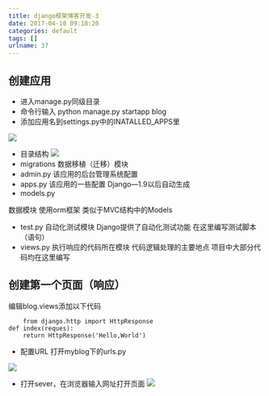 ```yaml
---
title: django框架博客开发-3
date: 2017-04-10 09:18:20
categories: default
tags: []
urlname: 37
---
```

创建应用
----

 - 进入manage.py同级目录
 - 命令行输入 python manage.py startapp blog
 - 添加应用名到settings.py中的INATALLED_APPS里


<!--more-->


![](http://ww1.sinaimg.cn/mw690/6cf740f6gy1feho7m3dahj209105x0sm.jpg)
 - 目录结构
 ![](http://ww1.sinaimg.cn/mw690/6cf740f6ly1fehp6vi63tj207w0b074v.jpg)
 - migrations
数据移植（迁移）模块
 - admin.py
该应用的后台管理系统配置
 - apps.py
该应用的一些配置
Django—1.9以后自动生成
 - models.py

数据模块
使用orm框架
类似于MVC结构中的Models

 - test.py
自动化测试模块
Django提供了自动化测试功能
在这里编写测试脚本（语句）
 - views.py
执行响应的代码所在模块
代码逻辑处理的主要地点
项目中大部分代码均在这里编写

创建第一个页面（响应）
----
编辑blog.views添加以下代码

        from django.http import HttpResponse
    def index(reques):
    	return HttpResponse('Hello,World')

 - 配置URL
打开myblog下的urls.py

![](http://ww1.sinaimg.cn/mw690/6cf740f6ly1fehp929yl0j209w05e3ye.jpg)

 - 打开sever，在浏览器输入网址打开页面
![](http://ww1.sinaimg.cn/mw690/6cf740f6ly1fehpcmv9vaj20au03tt8n.jpg)